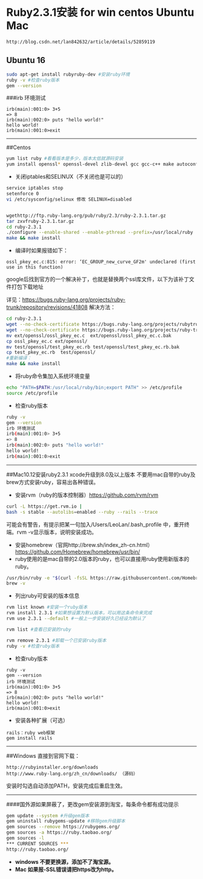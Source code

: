 # Ruby2.3.1安装 for win centos Ubuntu Mac
 ```
http://blog.csdn.net/lan842632/article/details/52859119
 ```

## Ubuntu 16
```bash
sudo apt-get install rubyruby-dev #安装ruby环境
ruby -v #检查ruby版本
gem --version
```
###irb 环境测试
```
irb(main):001:0> 3+5
=> 8
irb(main):002:0> puts "hello world!"
hello world!
irb(main):001:0>exit
```


*******************************************************************************
##Centos
```bash
yum list ruby #看看版本是多少，版本太低就源码安装
yum install openssl* openssl-devel zlib-devel gcc gcc-c++ make autoconf readline-devel curl-devel expat-devel gettext-devel -y
```

- 关闭iptables和SELINUX（不关闭也是可以的）
```bash
service iptables stop
setenforce 0
vi /etc/sysconfig/selinux 修改 SELINUX=disabled


wgethttp://ftp.ruby-lang.org/pub/ruby/2.3/ruby-2.3.1.tar.gz
tar zxvfruby-2.3.1.tar.gz
cd ruby-2.3.1
./configure --enable-shared --enable-pthread --prefix=/usr/local/ruby
make && make install
```

- 编译时如果报错如下：
```
ossl_pkey_ec.c:815: error: ‘EC_GROUP_new_curve_GF2m' undeclared (first use in this function)
```
google后找到官方的一个解决补丁，也就是替换两个ssl库文件，以下为该补丁文件打包下载地址

详见：https://bugs.ruby-lang.org/projects/ruby-trunk/repository/revisions/41808
解决方法：
```bash
cd ruby-2.3.1
wget --no-check-certificate https://bugs.ruby-lang.org/projects/rubytrunk/repository/revisions/41808/raw/ext/openssl/ossl_pkey_ec.c
wget --no-check-certificate https://bugs.ruby-lang.org/projects/ruby-trunk/repository/revisions/41808/raw/test/openssl/test_pkey_ec.rb
mv ext/openssl/ossl_pkey_ec.c  ext/openssl/ossl_pkey_ec.c.bak
cp ossl_pkey_ec.c ext/openssl/
mv test/openssl/test_pkey_ec.rb test/openssl/test_pkey_ec.rb.bak
cp test_pkey_ec.rb  test/openssl/
#重新编译：
make && make install
```

- 将ruby命令集加入系统环境变量
```bash
echo "PATH=$PATH:/usr/local/ruby/bin;export PATH" >> /etc/profile
source /etc/profile
```

- 检查ruby版本
```bash
ruby -v
gem --version
irb 环境测试
irb(main):001:0> 3+5
=> 8
irb(main):002:0> puts "hello world!"
hello world!
irb(main):001:0>exit
```
*******************************************************************************
##Mac10.12安装ruby2.3.1
xcode升级到8.0及以上版本
不要用mac自带的ruby及brew方式安装ruby，容易出各种错误。
- 安装rvm（ruby的版本控制器）https://github.com/rvm/rvm
```bash
curl -L https://get.rvm.io |
bash -s stable --autolibs=enabled --ruby --rails --trace
```
可能会有警告，有提示把某一句加入/Users/LeoLan/.bash_profile 中，重开终端。rvm -v显示版本，说明安装成功。


- 安装homebrew（官网http://brew.sh/index_zh-cn.html）https://github.com/Homebrew/homebrew/usr/bin/
- ruby使用的是mac自带的2.0版本的ruby，也可以直接用ruby使用新版本的ruby。

```bash
/usr/bin/ruby -e "$(curl -fsSL https://raw.githubusercontent.com/Homebrew/install/master/install)"
brew -v
```

- 列出ruby可安装的版本信息
```bash
rvm list known #安装一个ruby版本
rvm install 2.3.1 #如果想设置为默认版本，可以用这条命令来完成
rvm use 2.3.1 --default #一般上一步安装好久已经设为默认了

rvm list #查看已安装的ruby

rvm remove 2.3.1 #卸载一个已安装ruby版本
ruby -v #检查ruby版本

```

- 检查ruby版本
```
ruby -v
gem --version
irb 环境测试
irb(main):001:0> 3+5
=> 8
irb(main):002:0> puts "hello world!"
hello world!
irb(main):001:0>exit
```

- 安装各种扩展（可选）
```
rails：ruby web框架
gem install rails
```


*******************************************************************************
##Windows
直接到官网下载：
```
http://rubyinstaller.org/downloads
http://www.ruby-lang.org/zh_cn/downloads/ （源码）
```
安装时勾选自动添加PATH，安装完成后重启生效。


---------------
####国外源如果屏蔽了，更改gem安装源到淘宝，每条命令都有成功提示
```bash
gem update --system #升级gem版本
gem uninstall rubygems-update #移除gem升级脚本
gem sources --remove https://rubygems.org/
gem sources -a https://ruby.taobao.org/
gem sources -l
*** CURRENT SOURCES ***
http://ruby.taobao.org/
```
- **windows 不要更换源，添加不了淘宝源。**
- **Mac 如果报-SSL错误请把https改为http。**

